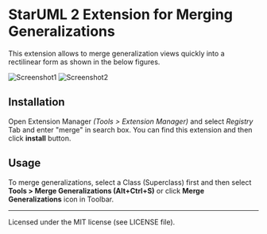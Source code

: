StarUML 2 Extension for Merging Generalizations
===============================================

This extension allows to merge generalization views quickly into a rectilinear form as shown in the below figures.

![Screenshot1](https://github.com/niklauslee/staruml-arrange-specializations/blob/master/captures/screenshot1.png?raw=true)
![Screenshot2](https://github.com/niklauslee/staruml-arrange-specializations/blob/master/captures/screenshot2.png?raw=true)

## Installation

Open Extension Manager *(Tools > Extension Manager)* and select *Registry* Tab and enter "merge" in search box. You can find this extension and then click **install** button.

## Usage

To merge generalizations, select a Class (Superclass) first and then select **Tools > Merge Generalizations (Alt+Ctrl+S)** or click **Merge Generalizations** icon in Toolbar.

---

Licensed under the MIT license (see LICENSE file).
